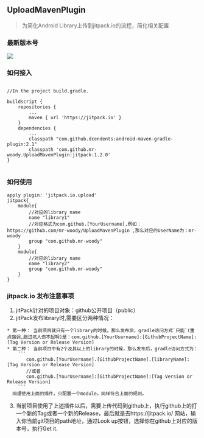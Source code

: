 ## UploadMavenPlugin

> 为简化Android Library上传到jitpack.io的流程，简化相关配置

### 最新版本号
 [![](https://jitpack.io/v/mr-woody/UploadMavenPlugin.svg)](https://jitpack.io/#mr-woody/UploadMavenPlugin)
### 如何接入

```

//In the project build.gradle.

buildscript {
    repositories {
        ...
        maven { url 'https://jitpack.io' }
    }
    dependencies {
        ...
        classpath "com.github.dcendents:android-maven-gradle-plugin:2.1"
        classpath 'com.github.mr-woody.UploadMavenPlugin:jitpack:1.2.0'
}


```


### 如何使用


```
apply plugin: 'jitpack.io.upload'
jitpack{
    module{
        //对应的library name
        name "library1"
        //对应格式为com.github.[YourUsername],例如：https://github.com/mr-woody/UploadMavenPlugin ,那么对应的UserName为：mr-woody
        group "com.github.mr-woody"
    }
    module{
        //对应的library name
        name "library2"
        group "com.github.mr-woody"
    }
}
```


### jitpack.io 发布注意事项
   
   1. jitPack针对的项目对象：github公开项目（public）
   2. jitPack发布library时,需要区分两种情况：
   
    * 第一种： 当前项目就只有一个library的时候，那么发布后，gradle访问方式`只能`(重点强调,趟过坑人伤不起啊)是：com.github.[YourUsername]:[GithubProjectName]:[Tag Version or Release Version]
    * 第二种： 当前项目中有2个及其以上的library的时候，那么发布后，gradle访问方式为：
        ```
           com.github.[YourUsername].[GithubProjectName].[libraryName]:[Tag Version or Release Version]
           //或者
           com.github.[YourUsername]:[GithubProjectName]:[Tag Version or Release Version]
        ```
      同理使用上面的插件，只配置一个module，同样符合上面的规则。
   3. 当前项目使用了上述插件以后，需要上传代码到github上，执行github上的打一个新的Tag或者一个新的Release，最后就是去https://jitpack.io/ 网站，输入你当前git项目的path地址，通过Look up按钮，选择你在github上对应的版本号，执行Get it.